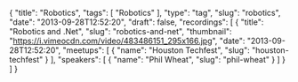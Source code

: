 {
  "title": "Robotics",
  "tags": [
    "Robotics"
  ],
  "type": "tag",
  "slug": "robotics",
  "date": "2013-09-28T12:52:20",
  "draft": false,
  "recordings": [
    {
      "title": "Robotics and .Net",
      "slug": "robotics-and-net",
      "thumbnail": "https://i.vimeocdn.com/video/483486151_295x166.jpg",
      "date": "2013-09-28T12:52:20",
      "meetups": [
        {
          "name": "Houston Techfest",
          "slug": "houston-techfest"
        }
      ],
      "speakers": [
        {
          "name": "Phil Wheat",
          "slug": "phil-wheat"
        }
      ]
    }
  ]
}